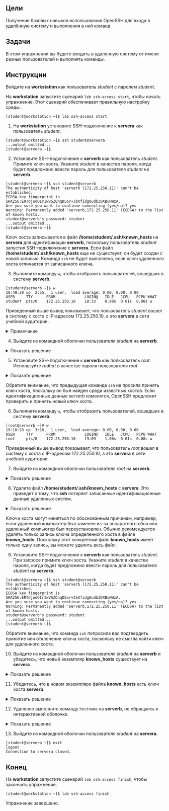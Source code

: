 ## Цели

Получение базовых навыков использования OpenSSH для входа в удалённую систему и выполнения в ней команд

## Задачи

В этом упражнении вы будете входить в удаленную систему от имени разных пользователей и выполнять команды.

## Инструкции

Войдите на **workstation** как пользователь *student* с паролем *student*.

На **workstation** запустите сценарий `lab ssh-access start`, чтобы начать упражнение. Этот сценарий обеспечивает правильную настройку среды.

```
[student@workstation ~]$ lab ssh-access start
```

1.	На **workstation** установите SSH-подключение к **servera** как пользователь *student*.

  ```
  [student@workstation ~]$ ssh student@servera
  ...output omitted...
  [student@servera ~]$ 
  ```

2.	Установите SSH-подключение к **serverb** как пользователь *student*. Примите ключ хоста. Укажите *student* в качестве пароля, когда будет предложено ввести пароль для пользователя *student* на **serverb**.

  ```
  [student@servera ~]$ ssh student@serverb
  The authenticity of host 'serverb (172.25.250.11)' can't be established.
  ECDSA key fingerprint is SHA256:ERTdjooOIrIwVSZQnqD5or+JbXfidg0udb3DXBuHWzA.
  Are you sure you want to continue connecting (yes/no)? yes
  Warning: Permanently added 'serverb,172.25.250.11' (ECDSA) to the list of known hosts.
  student@serverb's password: student
  ...output omitted...
  [student@serverb ~]$ 
  ```

  Ключ хоста записывается в файл **/home/student/.ssh/known_hosts** на **servera** для идентификации **serverb**, поскольку пользователь *student* запустил SSH-подключение с **servera**. Если файл **/home/student/.ssh/known_hosts** еще не существует, он будет создан с новой записью. Команда `ssh` не будет выполнена, если ключ удаленного хоста отличается от записанного ключа.

3.	Выполните команду `w`, чтобы отобразить пользователей, вошедших в систему **serverb**.

  ```
  [student@serverb ~]$ w
  18:49:29 up  2:55,  1 user,  load average: 0.00, 0.00, 0.00
  USER     TTY      FROM             LOGIN@   IDLE   JCPU   PCPU WHAT
  student  pts/0    172.25.250.10    18:33    0.00s  0.01s  0.00s w
  ```

  Приведенный выше вывод показывает, что пользователь *student* вошел в систему с хоста с IP-адресом 172.25.250.10, а это **servera** в сети учебной аудитории.

  <details>
  <summary>Примечание</summary>

  IP-адрес системы идентифицирует ее в сети. Вы узнаете об IP-адресах в следующей главе.
  </details>

4.	Выйдите из командной оболочки пользователя *student* на **serverb**.

  <details>
  <summary>Показать решение</summary>
  ```
  [student@serverb ~]$ exit
  logout
  Connection to serverb closed.
  [student@servera ~]$ 
  ```
  </details>

5.	Установите SSH-подключение к **serverb** как пользователь *root*. Используйте *redhat* в качестве пароля пользователя *root*.

  <details>
  <summary>Показать решение</summary>
  ```
  [student@servera ~]$ ssh root@serverb
  root@serverb's password: redhat
  ...output omitted...
  [root@serverb ~]# 
  ```
  </details>

  Обратите внимание, что предыдущая команда `ssh` не просила принять ключ хоста, поскольку он был найден среди известных хостов. Если идентификационные данные serverb изменятся, OpenSSH предложит проверить и принять новый ключ хоста.
  

6.	Выполните команду `w`, чтобы отобразить пользователей, вошедших в систему **serverb**.

  ```
  [root@serverb ~]# w
  19:10:28 up  3:16,  1 user,  load average: 0.00, 0.00, 0.00
  USER     TTY      FROM             LOGIN@   IDLE   JCPU   PCPU WHAT
  root     pts/0    172.25.250.10    19:09    1.00s  0.01s  0.00s w
  ```

  Приведенный выше вывод показывает, что пользователь *root* вошел в систему с хоста с IP-адресом 172.25.250.10, а это **servera** в сети учебной аудитории.

7.	Выйдите из командной оболочки пользователя *root* на **serverb**.

  <details>
  <summary>Показать решение</summary>
  ```
  [root@serverb ~]# exit
  logout
  Connection to serverb closed.
  [student@servera ~]$ 
  ```
  </details>

8.	Удалите файл **/home/student/.ssh/known_hosts** с **servera**. Это приведет к тому, что **ssh** потеряет записанные идентификационные данные удаленных систем.

  <details>
  <summary>Показать решение</summary>
  ```
  [student@servera ~]$ rm /home/student/.ssh/known_hosts
  ```
  </details>

  Ключи хоста могут меняться по обоснованным причинам, например, если удаленный компьютер был заменен из-за аппаратного сбоя или удаленный компьютер был переустановлен. Обычно рекомендуется удалять только запись ключа определенного хоста в файле **known_hosts**. Поскольку этот конкретный файл **known_hosts** имеет только одну запись, вы можете удалить весь файл.

9.	Установите SSH-подключение к **serverb** как пользователь *student*. При запросе примите ключ хоста. Укажите *student* в качестве пароля, когда будет предложено ввести пароль для пользователя *student* на **serverb**.

  ```
  [student@servera ~]$ ssh student@serverb
  The authenticity of host 'serverb (172.25.250.11)' can't be established.
  ECDSA key fingerprint is SHA256:ERTdjooOIrIwVSZQnqD5or+JbXfidg0udb3DXBuHWzA.
  Are you sure you want to continue connecting (yes/no)? yes
  Warning: Permanently added 'serverb,172.25.250.11' (ECDSA) to the list of known hosts.
  student@serverb's password: student
  ...output omitted...
  [student@serverb ~]$ 
  ```

  Обратите внимание, что команда `ssh` попросила вас подтвердить принятие или отклонение ключа хоста, поскольку не смогла найти ключ для удаленного хоста.

10.	Выйдите из командной оболочки пользователя *student* на **serverb** и убедитесь, что новый экземпляр **known_hosts** существует на **servera**.

  <details>
  <summary>Показать решение</summary>
  ```
  [student@serverb ~]$ exit
  logout
  Connection to serverb closed.
  [student@servera ~]$ ls -l /home/student/.ssh/known_hosts
  -rw-r--r--. 1 student student 183 Feb  1 20:26 /home/student/.ssh/known_hosts
  ```
  </details>

11.	Убедитесь, что в новом экземпляре файла **known_hosts** есть ключ хоста **serverb**.

  <details>
  <summary>Показать решение</summary>
  ```
  [student@servera ~]$ cat /home/student/.ssh/known_hosts
  serverb,172.25.250.11 ecdsa-sha2-nistp256 AAAAE2VjZHNhLXNoYTItbmlzdHAyNTYAAAAIbmlzdHAyNTYAAABBBI9LEYEhwmU1rNqnbBPukH2Ba0/QBAu9WbS4m03B3MIhhXWKFFNa/UlNjY8NDpEM+hkJe/GmnkcEYMLbCfd9nMA=
  ```

  Фактический вывод может отличаться.
  </details>

12.	Удаленно выполните команду `hostname` на **serverb**, не обращаясь к интерактивной оболочке.

  <details>
  <summary>Показать решение</summary>
  ```
  [student@servera ~]$ ssh student@serverb hostname
  student@serverb's password: student
  serverb.lab.example.com
  ```

  Предыдущая команда отображала полное имя хоста удаленной системы **serverb**.
  </details>

13.	Выйдите из командной оболочки пользователя *student* на **servera**.

  ```
  [student@servera ~]$ exit
  logout
  Connection to servera closed.
  ```

## Конец

На **workstation** запустите сценарий `lab ssh-access finish`, чтобы закончить упражнение.

```
[student@workstation ~]$ lab ssh-access finish
```

Упражнение завершено.


